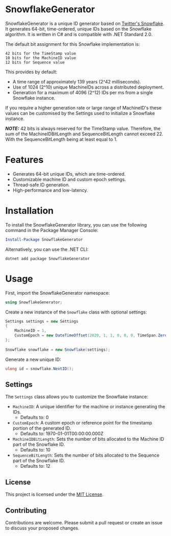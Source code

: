 # SnowflakeGenerator
SnowflakeGenerator is a unique ID generator based on [Twitter's Snowflake](https://blog.twitter.com/engineering/en_us/a/2010/announcing-snowflake "Twitter Snowflake Blog"). It generates 64-bit, time-ordered, unique IDs based on the Snowflake algorithm. It is written in C# and is compatible with .NET Standard 2.0.

The default bit assignment for this Snowflake implementation is:
```
42 bits for the TimeStamp value
10 bits for the MachineID value
12 bits for Sequence value
```
This provides by default:

 - A time range of approximately 139 years (2^42 milliseconds).
 - Use of 1024 (2^10) unique MachineIDs across a distributed deployment.
 - Generation for a maximum of 4096 (2^12) IDs per ms from a single Snowflake instance.
 
If you require a higher generation rate or large range of MachineID's these values can be customised by the Settings used to initialize a Snowflake instance.

**_NOTE:_** 42 bits is always reserved for the TimeStamp value. Therefore, the sum of the MachineIDBitLength and SequenceBitLength cannot exceed 22. With the SequenceBitLength being at least equal to 1.

# Features

 - Generates 64-bit unique IDs, which are time-ordered.
 - Customizable machine ID and custom epoch settings.
 - Thread-safe ID generation.
 - High-performance and low-latency.

# Installation

To install the SnowflakeGenerator library, you can use the following command in the Package Manager Console:
```powershell
Install-Package SnowflakeGenerator
```
Alternatively, you can use the .NET CLI:
```
dotnet add package SnowflakeGenerator
```

# Usage

First, import the SnowflakeGenerator namespace:
```csharp
using SnowflakeGenerator;
```

Create a new instance of the `Snowflake` class with optional settings:

```csharp
Settings settings = new Settings 
{ 
    MachineID = 1,
    CustomEpoch = new DateTimeOffset(2020, 1, 1, 0, 0, 0, TimeSpan.Zero) 
};
    
Snowflake snowflake = new Snowflake(settings);
```    
Generate a new unique ID:

```csharp
ulong id = snowflake.NextID();
```

## Settings

The `Settings` class allows you to customize the Snowflake instance:

-   `MachineID`: A unique identifier for the machine or instance generating the IDs.
	- Defaults to: 0
-   `CustomEpoch`: A custom epoch or reference point for the timestamp portion of the generated ID.
	- Defaults to: 1970-01-01T00:00:00.000Z
- `MachineIDBitLength`: Sets the number of bits allocated to the Machine ID part of the Snowflake ID.
	- Defaults to: 10
- `SequenceBitLength`: Sets the number of bits allocated to the Sequence part of the Snowflake ID.
	- Defaults to: 12

## License

This project is licensed under the [MIT License](https://github.com/JakobKirton/SnowflakeGenerator/blob/main/LICENSE).
## Contributing

Contributions are welcome. Please submit a pull request or create an issue to discuss your proposed changes.
